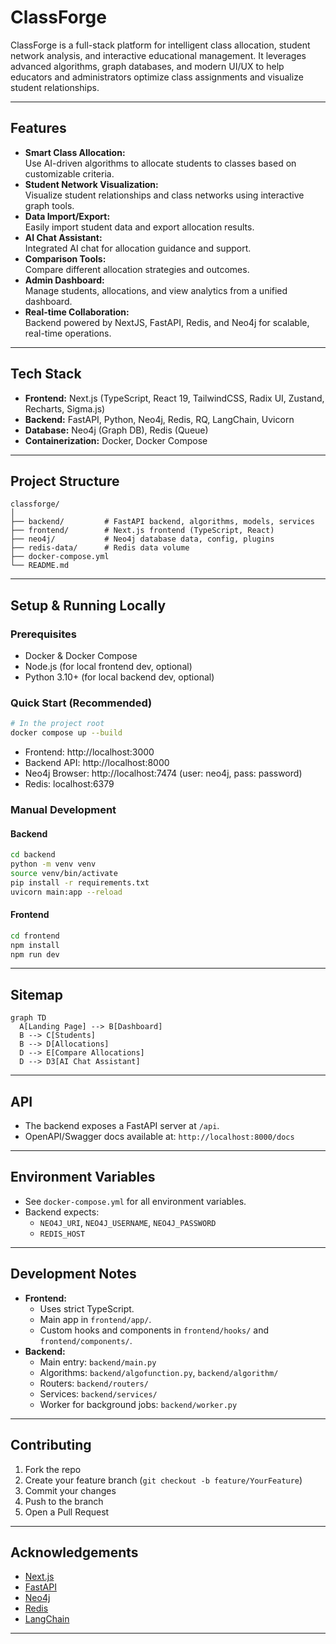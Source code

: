 # ClassForge

ClassForge is a full-stack platform for intelligent class allocation, student network analysis, and interactive educational management. It leverages advanced algorithms, graph databases, and modern UI/UX to help educators and administrators optimize class assignments and visualize student relationships.

---

## Features

- **Smart Class Allocation:**  
  Use AI-driven algorithms to allocate students to classes based on customizable criteria.
- **Student Network Visualization:**  
  Visualize student relationships and class networks using interactive graph tools.
- **Data Import/Export:**  
  Easily import student data and export allocation results.
- **AI Chat Assistant:**  
  Integrated AI chat for allocation guidance and support.
- **Comparison Tools:**  
  Compare different allocation strategies and outcomes.
- **Admin Dashboard:**  
  Manage students, allocations, and view analytics from a unified dashboard.
- **Real-time Collaboration:**  
  Backend powered by NextJS, FastAPI, Redis, and Neo4j for scalable, real-time operations.

---

## Tech Stack

- **Frontend:** Next.js (TypeScript, React 19, TailwindCSS, Radix UI, Zustand, Recharts, Sigma.js)
- **Backend:** FastAPI, Python, Neo4j, Redis, RQ, LangChain, Uvicorn
- **Database:** Neo4j (Graph DB), Redis (Queue)
- **Containerization:** Docker, Docker Compose

---

## Project Structure

```
classforge/
│
├── backend/         # FastAPI backend, algorithms, models, services
├── frontend/        # Next.js frontend (TypeScript, React)
├── neo4j/           # Neo4j database data, config, plugins
├── redis-data/      # Redis data volume
├── docker-compose.yml
└── README.md
```

---

## Setup & Running Locally

### Prerequisites

- Docker & Docker Compose
- Node.js (for local frontend dev, optional)
- Python 3.10+ (for local backend dev, optional)

### Quick Start (Recommended)

```bash
# In the project root
docker compose up --build
```

- Frontend: http://localhost:3000
- Backend API: http://localhost:8000
- Neo4j Browser: http://localhost:7474 (user: neo4j, pass: password)
- Redis: localhost:6379

### Manual Development

#### Backend

```bash
cd backend
python -m venv venv
source venv/bin/activate
pip install -r requirements.txt
uvicorn main:app --reload
```

#### Frontend

```bash
cd frontend
npm install
npm run dev
```

---

## Sitemap

```mermaid
graph TD
  A[Landing Page] --> B[Dashboard]
  B --> C[Students]
  B --> D[Allocations]
  D --> E[Compare Allocations]
  D --> D3[AI Chat Assistant]
```

---

## API

- The backend exposes a FastAPI server at `/api`.
- OpenAPI/Swagger docs available at: `http://localhost:8000/docs`

---

## Environment Variables

- See `docker-compose.yml` for all environment variables.
- Backend expects:
  - `NEO4J_URI`, `NEO4J_USERNAME`, `NEO4J_PASSWORD`
  - `REDIS_HOST`

---

## Development Notes

- **Frontend:**
  - Uses strict TypeScript.
  - Main app in `frontend/app/`.
  - Custom hooks and components in `frontend/hooks/` and `frontend/components/`.
- **Backend:**
  - Main entry: `backend/main.py`
  - Algorithms: `backend/algofunction.py`, `backend/algorithm/`
  - Routers: `backend/routers/`
  - Services: `backend/services/`
  - Worker for background jobs: `backend/worker.py`

---

## Contributing

1. Fork the repo
2. Create your feature branch (`git checkout -b feature/YourFeature`)
3. Commit your changes
4. Push to the branch
5. Open a Pull Request

---

## Acknowledgements

- [Next.js](https://nextjs.org/)
- [FastAPI](https://fastapi.tiangolo.com/)
- [Neo4j](https://neo4j.com/)
- [Redis](https://redis.io/)
- [LangChain](https://python.langchain.com/)

---
